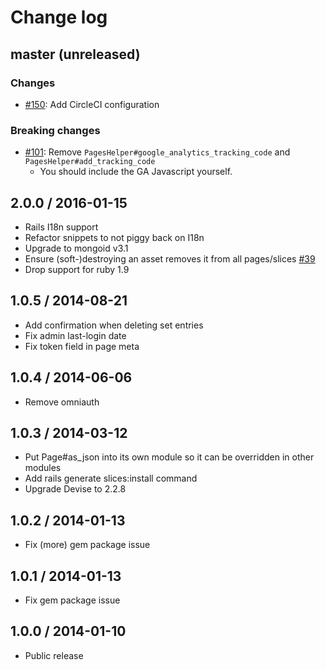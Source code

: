 # Change log

## master (unreleased)

### Changes
- [#150](https://github.com/withassociates/slices/pull/150): Add CircleCI configuration

### Breaking changes
- [#101](https://github.com/withassociates/slices/pull/101): Remove `PagesHelper#google_analytics_tracking_code` and `PagesHelper#add_tracking_code`
    * You should include the GA Javascript yourself.

## 2.0.0 / 2016-01-15

* Rails I18n support
* Refactor snippets to not piggy back on I18n
* Upgrade to mongoid v3.1
* Ensure (soft-)destroying an asset removes it from all pages/slices [#39](https://github.com/withassociates/slices/pull/39)
* Drop support for ruby 1.9

## 1.0.5 / 2014-08-21

* Add confirmation when deleting set entries
* Fix admin last-login date
* Fix token field in page meta

## 1.0.4 / 2014-06-06

* Remove omniauth

## 1.0.3 / 2014-03-12

* Put Page#as_json into its own module so it can be overridden in other modules
* Add rails generate slices:install command
* Upgrade Devise to 2.2.8

## 1.0.2 / 2014-01-13

* Fix (more) gem package issue

## 1.0.1 / 2014-01-13

* Fix gem package issue

## 1.0.0 / 2014-01-10

* Public release

